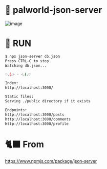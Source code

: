 # 👻 palworld-json-server

![image](https://github.com/ldh0308/palworld-json-server/assets/142721325/903366ab-c5b6-43d4-be9b-f7c1605aec16)


# 🦒 RUN
```bash
$ npx json-server db.json
Press CTRL-C to stop
Watching db.json...

♡⸜(˶˃ ᵕ ˂˶)⸝♡

Index:
http://localhost:3000/

Static files:
Serving ./public directory if it exists

Endpoints:
http://localhost:3000/posts
http://localhost:3000/comments
http://localhost:3000/profile
```

# 🐈‍⬛ From
https://www.npmjs.com/package/json-server
